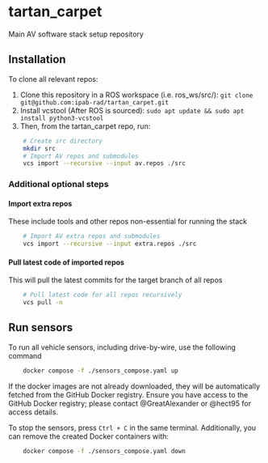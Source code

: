 # tartan_carpet
Main AV software stack setup repository

## Installation

To clone all relevant repos:
1. Clone this repository in a ROS workspace (i.e. ros_ws/src/):
`git clone git@github.com:ipab-rad/tartan_carpet.git`
2. Install vcstool (After ROS is sourced):
`sudo apt update && sudo apt install python3-vcstool`
3. Then, from the tartan_carpet repo, run:

```bash
    # Create src directory
    mkdir src
    # Import AV repos and submodules
    vcs import --recursive --input av.repos ./src
```

### Additional optional steps

#### Import extra repos
These include tools and other repos non-essential for running the stack

```bash
    # Import AV extra repos and submodules
    vcs import --recursive --input extra.repos ./src
```

#### Pull latest code of imported repos
This will pull the latest commits for the target branch of all repos


```bash
    # Pull latest code for all repos recursively
    vcs pull -n
```

## Run sensors

To run all vehicle sensors, including drive-by-wire, use the following command

```bash
    docker compose -f ./sensors_compose.yaml up
```

If the docker images are not already downloaded, they will be automatically
fetched from the GitHub Docker registry. Ensure you have access to the GitHub
Docker registry; please contact @GreatAlexander or @hect95 for access details.

To stop the sensors, press `Ctrl + C` in the same terminal. Additionally, you
can remove the created Docker containers with:

```bash
    docker compose -f ./sensors_compose.yaml down
```
